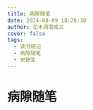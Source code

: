 ```yaml
---
title: 病隙随笔
date: 2024-08-09 18:26:30
author: 花木凋零成兰
cover: false
tags: 
  - 读书随记
  - 病隙随笔
  - 史铁生
---
```


# 病隙随笔
